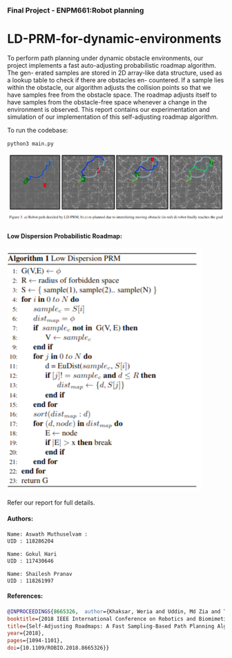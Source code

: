###   Final Project -  ENPM661:Robot planning
# LD-PRM-for-dynamic-environments

 To perform path planning under dynamic obstacle environments, our project implements a fast auto-adjusting probabilistic roadmap algorithm. The gen-
erated samples are stored in 2D array-like data structure, used as a lookup table to check if there are obstacles en- countered. If a sample lies within the obstacle, our algorithm adjusts the collision points so that we have samples free from the obstacle space. The roadmap adjusts itself
to have samples from the obstacle-free space whenever a change in the environment is observed. This report contains our experimentation and simulation of our implementation of this self-adjusting roadmap algorithm.

To run the codebase:

```
python3 main.py
```

![image](media/results.png)

#### Low Dispersion Probabilistic Roadmap:

![algo](media/ldprmalgo.png)

Refer our report for full details.


#### Authors:
```
Name: Aswath Muthuselvam :
UID : 118286204
```
```
Name: Gokul Hari
UID : 117430646
```
```
Name: Shailesh Pranav
UID : 118261997
```


#### References:
```BibTeX
@INPROCEEDINGS{8665326,  author={Khaksar, Weria and Uddin, Md Zia and Torresen, Jim},  
booktitle={2018 IEEE International Conference on Robotics and Biomimetics (ROBIO)},   
title={Self-Adjusting Roadmaps: A Fast Sampling-Based Path Planning Algorithm for Navigation in Unknown Environments},   
year={2018}, 
pages={1094-1101},  
doi={10.1109/ROBIO.2018.8665326}}
```

